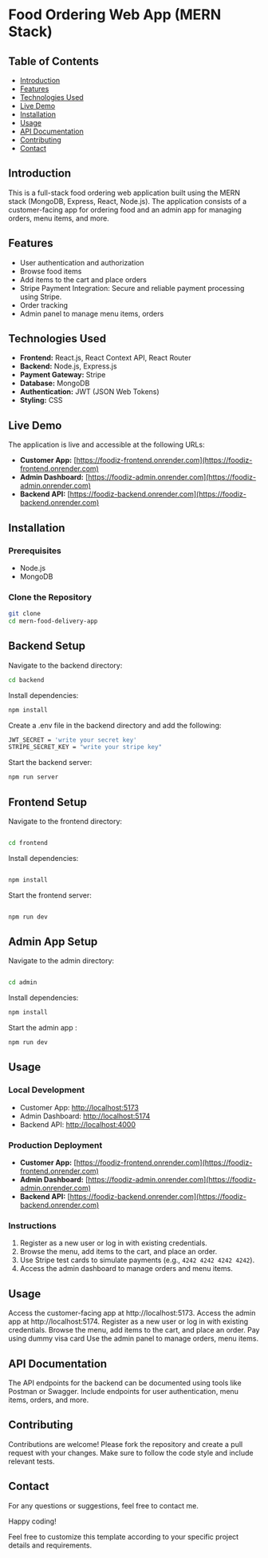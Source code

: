 # Food Ordering Web App (MERN Stack)

## Table of Contents
- [Introduction](#introduction)
- [Features](#features)
- [Technologies Used](#technologies-used)
- [Live Demo](#live-demo)
- [Installation](#installation)
- [Usage](#usage)
- [API Documentation](#api-documentation)
- [Contributing](#contributing)
- [Contact](#contact)

## Introduction
This is a full-stack food ordering web application built using the MERN stack (MongoDB, Express, React, Node.js). The application consists of a customer-facing app for ordering food and an admin app for managing orders, menu items, and more.

## Features
- User authentication and authorization
- Browse food items
- Add items to the cart and place orders
- Stripe Payment Integration: Secure and reliable payment processing using Stripe.
- Order tracking
- Admin panel to manage menu items, orders

## Technologies Used
- **Frontend:** React.js, React Context API, React Router
- **Backend:** Node.js, Express.js
- **Payment Gateway:** Stripe
- **Database:** MongoDB
- **Authentication:** JWT (JSON Web Tokens)
- **Styling:** CSS

## Live Demo
The application is live and accessible at the following URLs:

- **Customer App:** [https://foodiz-frontend.onrender.com](https://foodiz-frontend.onrender.com)
- **Admin Dashboard:** [https://foodiz-admin.onrender.com](https://foodiz-admin.onrender.com)
- **Backend API:** [https://foodiz-backend.onrender.com](https://foodiz-backend.onrender.com)

## Installation
### Prerequisites
- Node.js
- MongoDB

### Clone the Repository
```sh
git clone 
cd mern-food-delivery-app
```

## Backend Setup
Navigate to the backend directory:

```sh
cd backend

```
Install dependencies:

```sh
npm install
```

Create a .env file in the backend directory and add the following:

```sh
JWT_SECRET = 'write your secret key'
STRIPE_SECRET_KEY = "write your stripe key"
```

Start the backend server:

```sh
npm run server
```
## Frontend Setup
Navigate to the frontend directory:

```sh

cd frontend
```

Install dependencies:
```sh

npm install
```

Start the frontend server:
```sh

npm run dev
```

## Admin App Setup

Navigate to the admin directory:
```sh

cd admin
```

Install dependencies:

```sh
npm install
```

Start the admin app :
```sh
npm run dev
```

## Usage

### Local Development
- Customer App: [http://localhost:5173](http://localhost:5173)
- Admin Dashboard: [http://localhost:5174](http://localhost:5174)
- Backend API: [http://localhost:4000](http://localhost:4000)

### Production Deployment
- **Customer App:** [https://foodiz-frontend.onrender.com](https://foodiz-frontend.onrender.com)
- **Admin Dashboard:** [https://foodiz-admin.onrender.com](https://foodiz-admin.onrender.com)
- **Backend API:** [https://foodiz-backend.onrender.com](https://foodiz-backend.onrender.com)

### Instructions
1. Register as a new user or log in with existing credentials.
2. Browse the menu, add items to the cart, and place an order.
3. Use Stripe test cards to simulate payments (e.g., `4242 4242 4242 4242`).
4. Access the admin dashboard to manage orders and menu items.


## Usage
Access the customer-facing app at http://localhost:5173.
Access the admin app at http://localhost:5174.
Register as a new user or log in with existing credentials.
Browse the menu, add items to the cart, and place an order.
Pay using dummy visa card
Use the admin panel to manage orders, menu items.


## API Documentation
The API endpoints for the backend can be documented using tools like Postman or Swagger. Include endpoints for user authentication, menu items, orders, and more.

## Contributing
Contributions are welcome! Please fork the repository and create a pull request with your changes. Make sure to follow the code style and include relevant tests.

## Contact
For any questions or suggestions, feel free to contact me.

Happy coding!

Feel free to customize this template according to your specific project details and requirements.